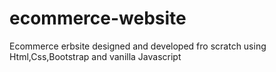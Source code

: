 # ecommerce-website
Ecommerce erbsite designed and developed fro scratch using Html,Css,Bootstrap and vanilla Javascript
